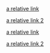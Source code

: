 [a relative link](myfile.md)

[a relative link 2](../myfile.md)

[a relative link](readme.md)

[a relative link 2](../../readme.md)
